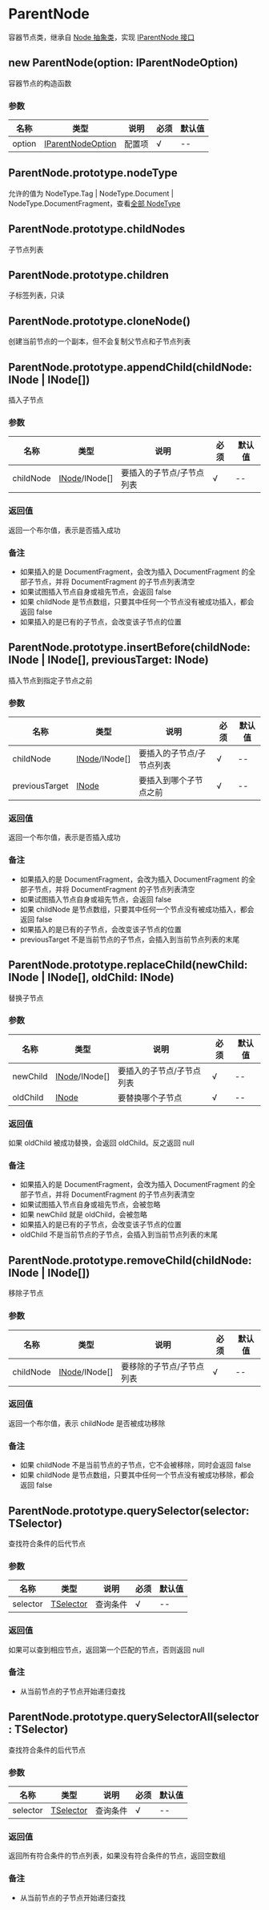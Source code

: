 # ParentNode

容器节点类，继承自 [Node 抽象类](node.md)，实现 [IParentNode 接口](types.md#iparentnode)

## new ParentNode(option: IParentNodeOption)

容器节点的构造函数

### 参数

名称 | 类型 | 说明 | 必须 | 默认值
---- | ---- | ---- | ---- | ----
option | [IParentNodeOption](types.md#iparentnodeoption) | 配置项 | √ | --

## ParentNode.prototype.nodeType

允许的值为 NodeType.Tag | NodeType.Document | NodeType.DocumentFragment，查看[全部 NodeType](node-type.md)

## ParentNode.prototype.childNodes

子节点列表

## ParentNode.prototype.children

子标签列表，只读

## ParentNode.prototype.cloneNode()

创建当前节点的一个副本，但不会复制父节点和子节点列表

## ParentNode.prototype.appendChild(childNode: INode | INode[])

插入子节点

### 参数

名称 | 类型 | 说明 | 必须 | 默认值
---- | ---- | ---- | ---- | ----
childNode | [INode](types.md#inode)/INode[] | 要插入的子节点/子节点列表 | √ | --

### 返回值

返回一个布尔值，表示是否插入成功

### 备注

- 如果插入的是 DocumentFragment，会改为插入 DocumentFragment 的全部子节点，并将 DocumentFragment 的子节点列表清空
- 如果试图插入节点自身或祖先节点，会返回 false
- 如果 childNode 是节点数组，只要其中任何一个节点没有被成功插入，都会返回 false
- 如果插入的是已有的子节点，会改变该子节点的位置

## ParentNode.prototype.insertBefore(childNode: INode | INode[], previousTarget: INode)

插入节点到指定子节点之前

### 参数

名称 | 类型 | 说明 | 必须 | 默认值
---- | ---- | ---- | ---- | ----
childNode | [INode](types.md#inode)/INode[] | 要插入的子节点/子节点列表 | √ | --
previousTarget | [INode](types.md#inode) | 要插入到哪个子节点之前 | √ | --

### 返回值

返回一个布尔值，表示是否插入成功

### 备注

- 如果插入的是 DocumentFragment，会改为插入 DocumentFragment 的全部子节点，并将 DocumentFragment 的子节点列表清空
- 如果试图插入节点自身或祖先节点，会返回 false
- 如果 childNode 是节点数组，只要其中任何一个节点没有被成功插入，都会返回 false
- 如果插入的是已有的子节点，会改变该子节点的位置
- previousTarget 不是当前节点的子节点，会插入到当前节点列表的末尾

## ParentNode.prototype.replaceChild(newChild: INode | INode[], oldChild: INode)

替换子节点

### 参数

名称 | 类型 | 说明 | 必须 | 默认值
---- | ---- | ---- | ---- | ----
newChild | [INode](types.md#inode)/INode[] | 要插入的子节点/子节点列表 | √ | --
oldChild | [INode](types.md#inode) | 要替换哪个子节点 | √ | --

### 返回值

如果 oldChild 被成功替换，会返回 oldChild。反之返回 null

### 备注

- 如果插入的是 DocumentFragment，会改为插入 DocumentFragment 的全部子节点，并将 DocumentFragment 的子节点列表清空
- 如果试图插入节点自身或祖先节点，会被忽略
- 如果 newChild 就是 oldChild，会被忽略
- 如果插入的是已有的子节点，会改变该子节点的位置
- oldChild 不是当前节点的子节点，会插入到当前节点列表的末尾

## ParentNode.prototype.removeChild(childNode: INode | INode[])

移除子节点

### 参数

名称 | 类型 | 说明 | 必须 | 默认值
---- | ---- | ---- | ---- | ----
childNode | [INode](types.md#inode)/INode[] | 要移除的子节点/子节点列表 | √ | --

### 返回值

返回一个布尔值，表示 childNode 是否被成功移除

### 备注

- 如果 childNode 不是当前节点的子节点，它不会被移除，同时会返回 false
- 如果 childNode 是节点数组，只要其中任何一个节点没有被成功移除，都会返回 false

## ParentNode.prototype.querySelector(selector: TSelector)

查找符合条件的后代节点

### 参数

名称 | 类型 | 说明 | 必须 | 默认值
---- | ---- | ---- | ---- | ----
selector | [TSelector](types.md#tselector) | 查询条件 | √ | --

### 返回值

如果可以查到相应节点，返回第一个匹配的节点，否则返回 null

### 备注

- 从当前节点的子节点开始递归查找

## ParentNode.prototype.querySelectorAll(selector: TSelector)

查找符合条件的后代节点

### 参数

名称 | 类型 | 说明 | 必须 | 默认值
---- | ---- | ---- | ---- | ----
selector | [TSelector](types.md#tselector) | 查询条件 | √ | --

### 返回值

返回所有符合条件的节点列表，如果没有符合条件的节点，返回空数组

### 备注

- 从当前节点的子节点开始递归查找
